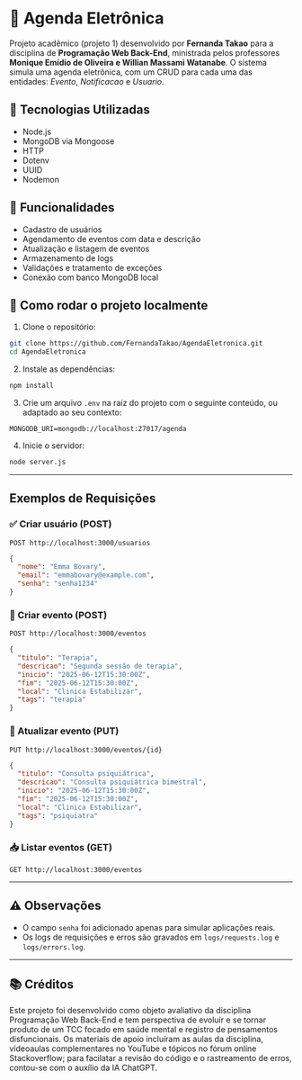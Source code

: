 # 📅 Agenda Eletrônica

Projeto acadêmico (projeto 1) desenvolvido por **Fernanda Takao** para a disciplina de **Programação Web Back-End**, ministrada pelos professores **Monique Emídio de Oliveira e Willian Massami Watanabe**. O sistema simula uma agenda eletrônica, com um CRUD para cada uma das entidades: *Evento*, *Notificacao* e *Usuario*. 

## 🚀 Tecnologias Utilizadas

- Node.js
- MongoDB via Mongoose
- HTTP 
- Dotenv
- UUID
- Nodemon

## 📌 Funcionalidades

- Cadastro de usuários
- Agendamento de eventos com data e descrição
- Atualização e listagem de eventos
- Armazenamento de logs
- Validações e tratamento de exceções
- Conexão com banco MongoDB local

## 🔧 Como rodar o projeto localmente

1. Clone o repositório:

```bash
git clone https://github.com/FernandaTakao/AgendaEletronica.git
cd AgendaEletronica
```

2. Instale as dependências:

```bash
npm install
```

3. Crie um arquivo `.env` na raiz do projeto com o seguinte conteúdo, ou adaptado ao seu contexto:

```
MONGODB_URI=mongodb://localhost:27017/agenda
```

4. Inicie o servidor:

```bash
node server.js
```

---

## Exemplos de Requisições

### ✅ Criar usuário (POST)
`POST http://localhost:3000/usuarios`

```json
{
  "nome": "Emma Bovary",
  "email": "emmabovary@example.com",
  "senha": "senha1234"
}
```

### 📅 Criar evento (POST)
`POST http://localhost:3000/eventos`

```json
{
  "titulo": "Terapia",
  "descricao": "Segunda sessão de terapia",
  "inicio": "2025-06-12T15:30:00Z",
  "fim": "2025-06-12T15:30:00Z",
  "local": "Clinica Estabilizar",
  "tags": "terapia"
}
```

### 📑 Atualizar evento (PUT)
`PUT http://localhost:3000/eventos/{id}`

```json
{
  "titulo": "Consulta psiquiátrica",
  "descricao": "Consulta psiquiátrica bimestral",
  "inicio": "2025-06-12T15:30:00Z",
  "fim": "2025-06-12T15:30:00Z",
  "local": "Clinica Estabilizar",
  "tags": "psiquiatra"
}
```

### 📥 Listar eventos (GET)
`GET http://localhost:3000/eventos`

---

## ⚠️ Observações

- O campo `senha` foi adicionado apenas para simular aplicações reais. 
- Os logs de requisições e erros são gravados em `logs/requests.log` e `logs/errors.log`.

---

## 📚 Créditos 

Este projeto foi desenvolvido como objeto avaliativo da disciplina Programação Web Back-End e tem perspectiva de evoluir e se tornar produto de um TCC focado em saúde mental e registro de pensamentos disfuncionais. Os materiais de apoio incluíram as aulas da disciplina, vídeoaulas complementares no YouTube e tópicos no fórum online Stackoverflow; para facilatar a revisão do código e o rastreamento de erros, contou-se com o auxílio da IA ChatGPT.
